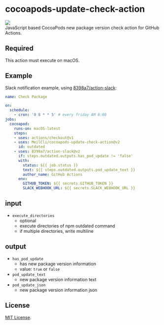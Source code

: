 # cocoapods-update-check-action
![](https://github.com/MeilCli/cocoapods-update-check-action/workflows/CI/badge.svg)  
JavaScript based CocoaPods new package version check action for GitHub Actions.

## Required
This action must execute on macOS.

## Example
Slack notification example, using [8398a7/action-slack](https://github.com/8398a7/action-slack):

```yaml
name: Check Package

on: 
  schedule:
    - cron: '0 8 * * 5' # every friday AM 8:00
jobs:
  cocoapod:
    runs-on: macOS-latest
    steps:
    - uses: actions/checkout@v1
    - uses: MeilCli/cocoapods-update-check-action@v2
      id: outdated
    - uses: 8398a7/action-slack@v2
      if: steps.outdated.outputs.has_pod_update != 'false'
      with:
        status: ${{ job.status }}
        text: ${{ steps.outdated.outputs.pod_update_text }}
        author_name: GitHub Actions
      env:
        GITHUB_TOKEN: ${{ secrets.GITHUB_TOKEN }}
        SLACK_WEBHOOK_URL: ${{ secrets.SLACK_WEBHOOK_URL }}
```

## input
- `execute_directories`
  - optional
  - execute directories of npm outdated command
  - if multiple directories, write multiline

## output
- `has_pod_update`
  - has new package version information
  - value: `true` or `false`
- `pod_update_text`
  - new package version information text
- `pod_update_json`
  - new package version information json

## License
[MIT License](LICENSE).
